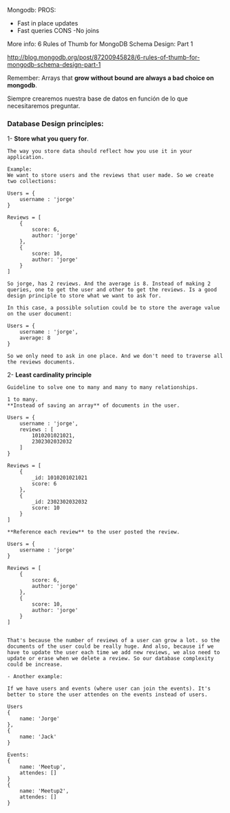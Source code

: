 Mongodb:
PROS:
- Fast in place updates
- Fast queries
CONS
-No joins


More info: 6 Rules of Thumb for MongoDB Schema Design: Part 1

http://blog.mongodb.org/post/87200945828/6-rules-of-thumb-for-mongodb-schema-design-part-1

Remember: Arrays that **grow without bound are always a bad choice on mongodb**.

Siempre crearemos nuestra base de datos en función de lo que necesitaremos preguntar.

### Database Design principles:
1- **Store what you query for**.
		
	The way you store data should reflect how you use it in your application.

	Example:
	We want to store users and the reviews that user made. So we create two collections:

	Users = {
		username : 'jorge'
	}
	
	Reviews = [
		{
			score: 6,
			author: 'jorge'
		},
		{
			score: 10,
			author: 'jorge'
		}
	]

	So jorge, has 2 reviews. And the average is 8. Instead of making 2 queries, one to get the user and other to get the reviews. Is a good design principle to store what we want to ask for.

	In this case, a possible solution could be to store the average value on the user document:

	Users = {
		username : 'jorge',
		average: 8
	}

	So we only need to ask in one place. And we don't need to traverse all the reviews documents.

2- **Least cardinality principle**
	
	Guideline to solve one to many and many to many relationships.

	1 to many.
	**Instead of saving an array** of documents in the user.

	Users = {
		username : 'jorge',
		reviews : [ 
			1010201021021,
			2302302032032
		]
	}
	
	Reviews = [
		{
			_id: 1010201021021
			score: 6
		},
		{
			_id: 2302302032032
			score: 10
		}
	]

	**Reference each review** to the user posted the review.

	Users = {
		username : 'jorge'
	}
	
	Reviews = [
		{
			score: 6,
			author: 'jorge'
		},
		{
			score: 10,
			author: 'jorge'
		}
	]


	That's because the number of reviews of a user can grow a lot. so the documents of the user could be really huge. And also, because if we have to update the user each time we add new reviews, we also need to update or erase when we delete a review. So our database complexity could be increase.

	- Another example:

	If we have users and events (where user can join the events). It's better to store the user attendes on the events instead of users.

	Users
	{
		name: 'Jorge'
	},
	{
		name: 'Jack'
	}

	Events:
	{
		name: 'Meetup',
		attendes: []
	}
	{
		name: 'Meetup2',
		attendes: []
	}


